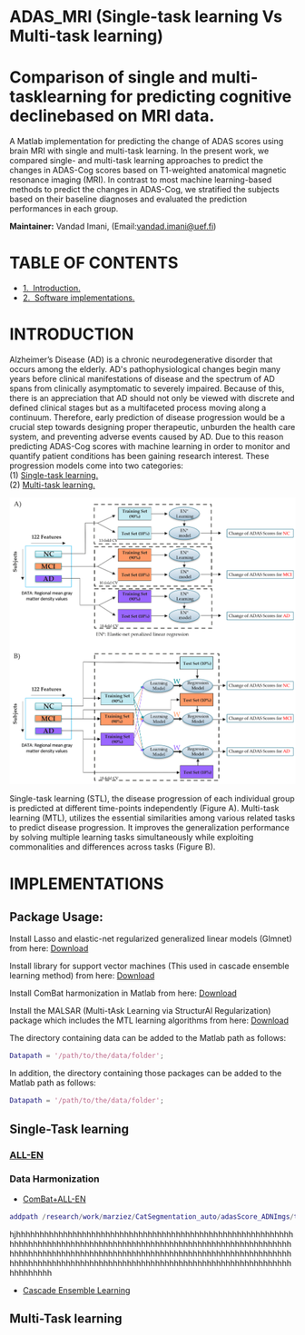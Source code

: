 # ADAS_MRI (Single-task learning Vs Multi-task learning)

# Comparison of single and multi-tasklearning for predicting cognitive declinebased on MRI data. <br/> 

A Matlab implementation for predicting the change of ADAS scores using brain MRI with single and multi-task learning. In the present work, we compared single- and multi-task learning approaches to predict the changes in ADAS-Cog scores based on T1-weighted anatomical magnetic resonance imaging (MRI). In contrast to most machine learning-based methods to predict the changes in ADAS-Cog, we stratified the subjects based on their baseline diagnoses and evaluated the prediction performances in each group.

**Maintainer:** Vandad Imani, (Email:vandad.imani@uef.fi)<br/> 


**TABLE OF CONTENTS**
===================================
* [1.&nbsp;&nbsp;Introduction.](#introduction)
* [2.&nbsp;&nbsp;Software implementations.](#implementations)



# INTRODUCTION
Alzheimer’s Disease (AD) is a chronic neurodegenerative disorder that occurs among the elderly. AD's pathophysiological changes begin many years before clinical manifestations of disease and the spectrum of AD spans from clinically asymptomatic to severely impaired. Because of this, there is an appreciation that AD should not only be viewed with discrete and defined clinical stages but as a multifaceted process moving along a continuum. Therefore, early prediction of disease progression would be a crucial step towards designing proper therapeutic, unburden the health care system, and preventing adverse events caused by AD. Due to this reason predicting ADAS-Cog scores with machine learning in order to monitor and quantify patient conditions has been gaining research interest. These progression models come into two categories:  
(1) [Single-task learning.](Matlab/Single-Task/)  
(2) [Multi-task learning.](Matlab/Multi-task/) 

<img src="Images/SINGLE_MULTI_NEW.png" width="700">

Single-task learning (STL), the disease progression of each individual group is predicted at different time-points independently (Figure A).
Multi-task learning (MTL), utilizes the essential similarities among various related tasks to predict disease progression. It improves the generalization performance by solving multiple learning tasks simultaneously while exploiting commonalities and differences across tasks (Figure B). 

# IMPLEMENTATIONS
## Package Usage:
Install Lasso and elastic-net regularized generalized linear models (Glmnet) from here: [Download](https://web.stanford.edu/~hastie/glmnet_matlab/download.html)

Install library for support vector machines (This used in cascade ensemble learning method) from here: [Download](https://www.csie.ntu.edu.tw/~cjlin/libsvm/) 

Install ComBat harmonization in Matlab from here: [Download](https://github.com/Jfortin1/ComBatHarmonization/tree/master/Matlab) 

Install the MALSAR (Multi-tAsk Learning via StructurAl Regularization) package which includes the MTL learning algorithms from here: [Download](http://jiayuzhou.github.io/MALSAR/) 

The directory containing data can be added to the Matlab path as follows:
```matlab
Datapath = '/path/to/the/data/folder';
```
In addition, the directory containing those packages can be added to the Matlab path as follows:

```matlab
Datapath = '/path/to/the/data/folder';
```

## Single-Task learning

### [ALL-EN](Matlab/Single-task/ALL-EN)

### Data Harmonization
- [ComBat+ALL-EN](Matlab/Single-task/Data%20Harmonization/ComBat+ALL-EN) 
```matlab
addpath /research/work/marziez/CatSegmentation_auto/adasScore_ADNImgs/toolboxs/libsvm-3.22/libsvm-3.22/matlab/

```
hjhhhhhhhhhhhhhhhhhhhhhhhhhhhhhhhhhhhhhhhhhhhhhhhhhhhhhhhhhhhhhhhhhhhhhhhhhhhhhhhhhhhhhhhhhhhhhhhhhhhhhhhhhhhhhhhhhhhhhhhhhhhhhhhhhhhhhhhhhhhhhhhhhhhhhhhhhhhhhhhhhhhhhhhhhhhhhhhhhhhhhhhhhhhhhhhhhhhhhhhhhhhhhhhhhhhhhhhhhhhhhhhhhhhhhhhhhhhhhhhhhhhhhhhh
- [Cascade Ensemble Learning](Matlab/Single-task/Data%20Harmonization/Cascade%20Ensemble%20Learning) 











## Multi-Task learning
